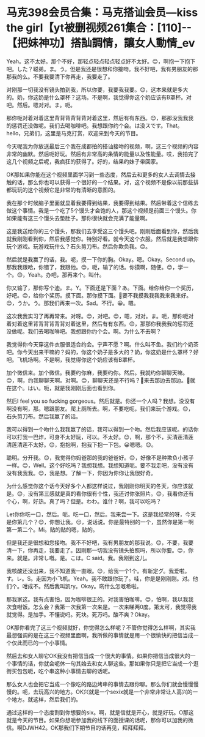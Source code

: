 # 马克398会员合集：马克搭讪会员—kiss the girl【yt被删视频261集合：[110]--【把妹神功】搭訕調情，讓女人動情_ev

Yeah。这不太好。那个不好，那轻点轻点轻点轻点好不太好。😊，啊抱一下抱下吧。した？聪弟。ま。う。但是我还是很想和你接吻。我不好吧，我有男朋友的那那我的么。不要我要清下你再走，我要走了。

对刚那一切我没有镜头拍到我，所以你要，我要我我要。😊，这本来就是多大的。奶，你这奶是什么罩杯？这场。不是啊，我觉得你这个奶应该有B罩杯。对吧。然后。嗯对对。ま。呃。

那你呃对着对着这里背背背背背背对着这里，然后有有东西。😊，那那没我我我的惩罚还没做呢。我们去喝咖啡吧。我想跟你约个会。は没スです。That。hello，兄弟们，这里是马克打赏，欢迎来到今天的节目。

今天呢我为你放送最后三个我在成都拍的搭讪接吻的视频，啊，这三个视频的内容非常的幽默。然后呃好玩。然后有非常高的条情的能量以及性能量。哎，我拍完了这几个视频之后呢，我疯狂的获得了。好的，结果约妹子带回家。

OK那如果你能在这个视频里面学习到一些态度，然后去和更多的女人去调情去接触的话，那么你也可以获得一个很好的一个结果。对，这个视频不是像以前那些排都玩玩的这个视频它是非常的有清晰的意图的。

我在那个时候脑子里面就显着我要得到结果，我要得到结果。然后带着这个信练去做这个事情。我是一个吃了5个馒头才会饱的人，那这个视频是前面三个馒头。你如果能有这三个馒头去垫肚子。那你很快就会充满了能量啊。

这是我送给你的三个馒头，那我们去享受这三个馒头吧。刚刚后面看到你，然后我就我刚刚看到你，然后我感觉你。特别好看。就今天这个衣服。然后就是我想跟你玩个游戏。玩游戏玩什么？石头剪刀布。然后你欺负我。😊。

然后就是我赢了的话，我。呃，摸一下你的胸。Okay。嗯。Okay。Second up。那我我跟哈，你错了，我跟他。😊，呃，输了的话。你摸啊，随便。😊，学一个。😊，Yeah。办吧，那再来个。叫什。

你又输了，那你写个迪。ま。Y。下面还是下面？あ。下面。给你给你一个奖历，好吧。😊，给你个奖历。摸下面。那你摸下面。🎼要不我摸我我我我来我来好。😊，うか。う。那我们再来一次。Sad。不行。😀。嗯。

这次我我实习了再再常来。对呀。😊，对吧。😊，嗯，对对。ま。呃，那你呃对着对着这里背背背背背背对着这里，然后有有东西。😊，那那你我我我的惩罚还没做呢。我们去喝咖啡吧。我想跟你约个会。啊。为什么不去啊？

我觉得你今天穿这件衣服很适合约会。宁声不愿？啊。什么叫不鱼。我们约个奶茶吧。你今天出来干嘛的？妈的，你这个奶子是多大的？奶，你这奶是什么罩杯？好吧。飞机场啊。不是啊，我觉得你这个奶应该有B罩杯。

加个微信来。加个微信。我要约你麻，我要约你。然后。我就约你聊聊天嘛。😊，啊，约我聊聊天啊。对啊。😊，聊聊天还是不行吗？🎼来去那边去那边。🎼就在这个。はい。呃，就是我刚刚后面也看到你。

然后I feel you so fucking gorgeous。然后就是。你还一个人吗？我想。没没有啊没有啊，那。嗯跟朋友。爬上厕所去。啊，不要吃呃，我们来玩个游戏。😊，石头剪刀布。然后我赢了的话。

我可以得到一个吻什么我我赢了的话，我可以得到一个吻。然后我应该呢。的话你可以打我一巴炸，可身不太好玩，可以。不太好。😊，啊，那个不，买清莲清莲清莲清莲不太好。😊，抱抱啊，抱我下抱一下包。😀嗯嗯。😊。

聪明。分开我。😊，我觉得你妈爸那的我的爸爸好。😊，好像不是种欺负小孩子一样。😊，Well。这个好吃吗？我想我想。我想知道呃。要不我走吧，没有没有没有我我我。😊，我是想。了解一下，你因为你你让我很好奇。

为什么感觉你这个话今天好多个人都这样说过，我刚刚你明天的冬天，你应该就是。😊，没有第三感就是真的看你很有个性，我还讨你张照片。😊，我看你还有个心，啊，好热。真了吗？但是。わわ。谁什？啊，我可以吃吗？

Let你你吃一口，然后。呃。吃一口，然后。我来尝一下。这是我经常的呀，今天是你第几个？😊，你想让我。😔，说话说。你是最特别的一个，虽然你是第一啊第一第二个。Mi。贴的贴的嗯，贴的。

但是我还是很想和您接吻。我不不好吧，我有男朋友的那我说。😊，不要，我要清一下，你再走，我要走了。因刚那一切我没有镜头拍照吗，所以你要。😊，你来。就是。非常し嘅。是。こは。C said。我。我刚到这儿。

我核酸还没出来，我不知道我一直眼。😊，给我一个1个。有新定グ。我爱啦。す。レ。S。走因为小飞机。Yeah。我不敢跟你玩了。哇，你是是刚刚刚。对。他们个。咁成不。然后我叫凯ry。Okay。啲什么怎嘅希啦。

那我家这。我有点害怕，因为咖啡很正的。对我害怕咖啡。😊，怕啊，我以我我次食咁饭。怎么会？我第一次我第一次来是。一次来睇两0度。第太可，我觉得我就觉得。是加手。不懂说吗。死块。死万吗。酸不爽？Okay。

OK那你看完了这三个视频就好，你觉得怎么样呢？不管你觉得怎么样啊，其实我最想强调的是在这三个视频里面啊，我所做的事情就是用一个很愉快的把信当成一个仅此而已的一个小事情。

然后去和女人聊它OK我没有把信当成一个很大的事情。如果你把信当成很大的一个事情的话，你就会呃休一句其始去和女人聊这些。那如果你只是把它当成一个逛街买包包呃，吃个串这种小事情去聊的话呢。

那么女人也会把它当成一个像吃的路边烤串的事情去跟你聊。那么你们就会慢慢慢慢的。呃，去玩高兴的地方。OK兴就是一个sexix就是一个非常非常让人高兴的一个地方。就这样，然后我们的。

通过这样的一个态度割到你想要的six。啊，就是信就是开心，就是好玩。O那这就是今天的节目。如果你想呃参加我的线下的面授课的话呢，那你可以加我的微信。啊DJWH42。OK那我们下期节目的话再见，拜拜拜拜。

